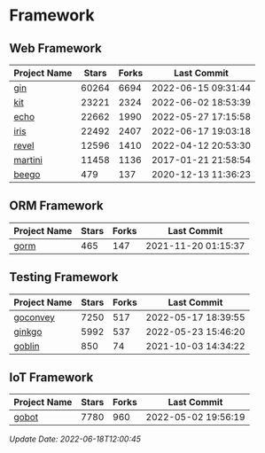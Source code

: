 # Framework

## Web Framework
| Project Name | Stars | Forks | Last Commit |
| ------------ | ----- | ----- | ----------- |
| [gin](https://github.com/gin-gonic/gin) | 60264 | 6694 | 2022-06-15 09:31:44 |
| [kit](https://github.com/go-kit/kit) | 23221 | 2324 | 2022-06-02 18:53:39 |
| [echo](https://github.com/labstack/echo) | 22662 | 1990 | 2022-05-27 17:15:58 |
| [iris](https://github.com/kataras/iris) | 22492 | 2407 | 2022-06-17 19:03:18 |
| [revel](https://github.com/revel/revel) | 12596 | 1410 | 2022-04-12 20:53:30 |
| [martini](https://github.com/go-martini/martini) | 11458 | 1136 | 2017-01-21 21:58:54 |
| [beego](https://github.com/astaxie/beego) | 479 | 137 | 2020-12-13 11:36:23 |

## ORM Framework
| Project Name | Stars | Forks | Last Commit |
| ------------ | ----- | ----- | ----------- |
| [gorm](https://github.com/jinzhu/gorm) | 465 | 147 | 2021-11-20 01:15:37 |

## Testing Framework
| Project Name | Stars | Forks | Last Commit |
| ------------ | ----- | ----- | ----------- |
| [goconvey](https://github.com/smartystreets/goconvey) | 7250 | 517 | 2022-05-17 18:39:55 |
| [ginkgo](https://github.com/onsi/ginkgo) | 5992 | 537 | 2022-05-23 15:46:20 |
| [goblin](https://github.com/franela/goblin) | 850 | 74 | 2021-10-03 14:34:22 |

## IoT Framework
| Project Name | Stars | Forks | Last Commit |
| ------------ | ----- | ----- | ----------- |
| [gobot](https://github.com/hybridgroup/gobot) | 7780 | 960 | 2022-05-02 19:56:19 |

*Update Date: 2022-06-18T12:00:45*